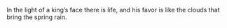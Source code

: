 In the light of a king’s face there is life, and his favor is like the clouds that bring the spring rain.
